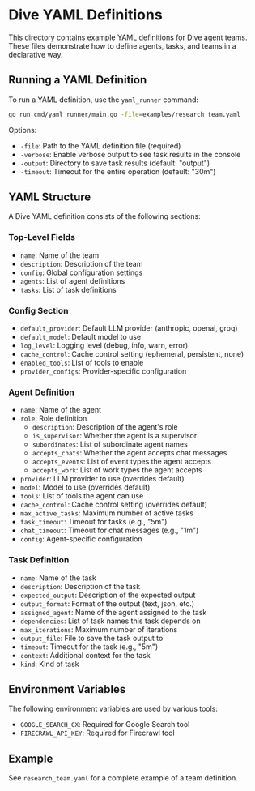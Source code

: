 # Dive YAML Definitions

This directory contains example YAML definitions for Dive agent teams. These 
files demonstrate how to define agents, tasks, and teams in a declarative way.

## Running a YAML Definition

To run a YAML definition, use the `yaml_runner` command:

```bash
go run cmd/yaml_runner/main.go -file=examples/research_team.yaml
```

Options:
- `-file`: Path to the YAML definition file (required)
- `-verbose`: Enable verbose output to see task results in the console
- `-output`: Directory to save task results (default: "output")
- `-timeout`: Timeout for the entire operation (default: "30m")

## YAML Structure

A Dive YAML definition consists of the following sections:

### Top-Level Fields

- `name`: Name of the team
- `description`: Description of the team
- `config`: Global configuration settings
- `agents`: List of agent definitions
- `tasks`: List of task definitions

### Config Section

- `default_provider`: Default LLM provider (anthropic, openai, groq)
- `default_model`: Default model to use
- `log_level`: Logging level (debug, info, warn, error)
- `cache_control`: Cache control setting (ephemeral, persistent, none)
- `enabled_tools`: List of tools to enable
- `provider_configs`: Provider-specific configuration

### Agent Definition

- `name`: Name of the agent
- `role`: Role definition
  - `description`: Description of the agent's role
  - `is_supervisor`: Whether the agent is a supervisor
  - `subordinates`: List of subordinate agent names
  - `accepts_chats`: Whether the agent accepts chat messages
  - `accepts_events`: List of event types the agent accepts
  - `accepts_work`: List of work types the agent accepts
- `provider`: LLM provider to use (overrides default)
- `model`: Model to use (overrides default)
- `tools`: List of tools the agent can use
- `cache_control`: Cache control setting (overrides default)
- `max_active_tasks`: Maximum number of active tasks
- `task_timeout`: Timeout for tasks (e.g., "5m")
- `chat_timeout`: Timeout for chat messages (e.g., "1m")
- `config`: Agent-specific configuration

### Task Definition

- `name`: Name of the task
- `description`: Description of the task
- `expected_output`: Description of the expected output
- `output_format`: Format of the output (text, json, etc.)
- `assigned_agent`: Name of the agent assigned to the task
- `dependencies`: List of task names this task depends on
- `max_iterations`: Maximum number of iterations
- `output_file`: File to save the task output to
- `timeout`: Timeout for the task (e.g., "5m")
- `context`: Additional context for the task
- `kind`: Kind of task

## Environment Variables

The following environment variables are used by various tools:

- `GOOGLE_SEARCH_CX`: Required for Google Search tool
- `FIRECRAWL_API_KEY`: Required for Firecrawl tool

## Example

See `research_team.yaml` for a complete example of a team definition. 
